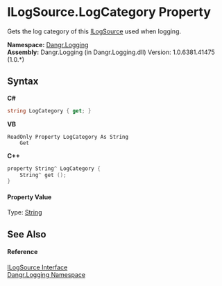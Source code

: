 # ILogSource.LogCategory Property 
 

Gets the log category of this <a href="T_Dangr_Logging_ILogSource">ILogSource</a> used when logging.

**Namespace:**&nbsp;<a href="N_Dangr_Logging">Dangr.Logging</a><br />**Assembly:**&nbsp;Dangr.Logging (in Dangr.Logging.dll) Version: 1.0.6381.41475 (1.0.*)

## Syntax

**C#**<br />
``` C#
string LogCategory { get; }
```

**VB**<br />
``` VB
ReadOnly Property LogCategory As String
	Get
```

**C++**<br />
``` C++
property String^ LogCategory {
	String^ get ();
}
```


#### Property Value
Type: <a href="http://msdn2.microsoft.com/en-us/library/s1wwdcbf" target="_blank">String</a>

## See Also


#### Reference
<a href="T_Dangr_Logging_ILogSource">ILogSource Interface</a><br /><a href="N_Dangr_Logging">Dangr.Logging Namespace</a><br />